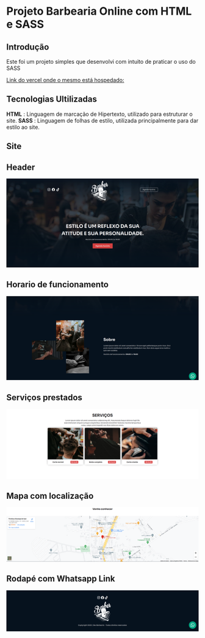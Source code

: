 # Projeto Barbearia Online com HTML e SASS

## Introdução

Este foi um projeto simples que desenvolvi com intuito de praticar o uso do SASS

[Link do vercel onde o mesmo está hospedado:](barbearia-olive.vercel.app)

## Tecnologias Ultilizadas

**HTML** : Linguagem de marcação de Hipertexto, utilizado para estruturar o site.
**SASS** : Linguagem de folhas de estilo, utilizada principalmente para dar estilo ao site.

## Site 

## Header

![Texto Alternativo](/project_images/header.png)

## Horario de funcionamento

![Texto Alternativo](/project_images/content-funcionamento.png)

## Serviços prestados

![Texto Alternativo](/project_images/content-services.png)

## Mapa com localização 

![Texto Alternativo](/project_images/content-map.png)

## Rodapé com Whatsapp Link

![Texto Alternativo](/project_images/content-footer.png)
